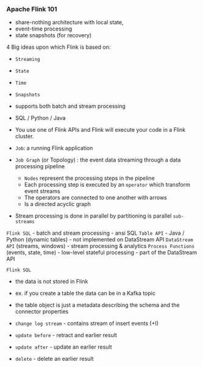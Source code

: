 ### Apache Flink 101

- share-nothing architecture with local state,
- event-time processing
- state snapshots (for recovery)

4 Big ideas upon which Flink is based on:

- `Streaming`
- `State`
- `Time` 
- `Snapshots`

- supports both batch and stream processing
- SQL / Python / Java
- You use one of Flink APIs and Flink will execute your code in a Flink cluster.
- `Job`: a running Flink application
- `Job Graph` (or Topology) : the event data streaming through a data processing pipeline
  - `Nodes` represent the processing steps in the pipeline
  - Each processing step is executed by an `operator` which transform event streams
  - The operators are connected to one another with arrows
  - Is a directed acyclic graph
- Stream processing is done in parallel by partitioning is parallel `sub-streams`

`Flink SQL` 
    - batch and stream processing
    - ansi SQL
`Table API` - Java / Python (dynamic tables) - not implemented on DataStream API 
`DataStream API` (streams, windows) -  stream processing & analytics
`Process Functions` (events, state, time) - low-level stateful processing - part of the DataStream API

`Flink SQL`
- the data is not stored in Flink
- ex. if you create a table the data can be in a Kafka topic
- the table object is just a metadata describing the schema and the connector properties

- `change log stream` - contains stream of insert events (+I) 
- `update before` - retract and earlier result
- `update after` - update an earlier result
- `delete` - delete an earlier result